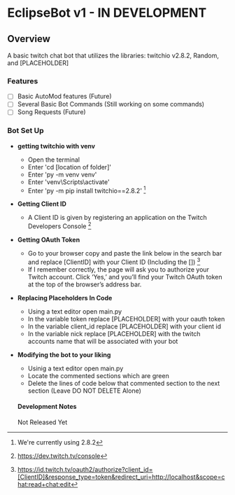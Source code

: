 # EclipseBot v1 - IN DEVELOPMENT

## Overview
A basic twitch chat bot that utilizes the libraries: twitchio v2.8.2, Random, and [PLACEHOLDER]

### Features
- [ ] Basic AutoMod features (Future)
- [ ] Several Basic Bot Commands (Still working on some commands)
- [ ] Song Requests (Future)

### Bot Set Up
- **getting twitchio with venv**
  - Open the terminal
  - Enter 'cd [location of folder]'
  - Enter 'py -m venv venv'
  - Enter 'venv\Scripts\activate'
  - Enter 'py -m pip install twitchio==2.8.2' [^1]
    [^1]: We're currently using 2.8.2 
- **Getting Client ID**
  - A Client ID is given by registering an application on the Twitch Developers Console [^2]
    [^2]: https://dev.twitch.tv/console
- **Getting OAuth Token**
  - Go to your browser copy and paste the link below in the search bar and replace [ClientID] with your Client ID (Including the []) [^3]
  [^3]: https://id.twitch.tv/oauth2/authorize?client_id=[ClientID]&response_type=token&redirect_uri=http://localhost&scope=chat:read+chat:edit
  - If I remember correctly, the page will ask you to authorize your Twitch account. Click ‘Yes,’ and you’ll find your Twitch OAuth token at the top of the browser’s address bar.
- **Replacing Placeholders In Code**
  - Using a text editor open main.py
  - In the variable token replace [PLACEHOLDER] with your oauth token
  - In the variable client_id replace [PLACEHOLDER] with your client id
  - In the variable nick replace [PLACEHOLDER] with the twitch accounts name that will be associated with your bot
- **Modifying the bot to your liking**
  - Usinig a text editor open main.py
  - Locate the commented sections which are green
  - Delete the lines of code below that commented section to the next section (Leave DO NOT DELETE Alone)

  #### Development Notes

  Not Released Yet













